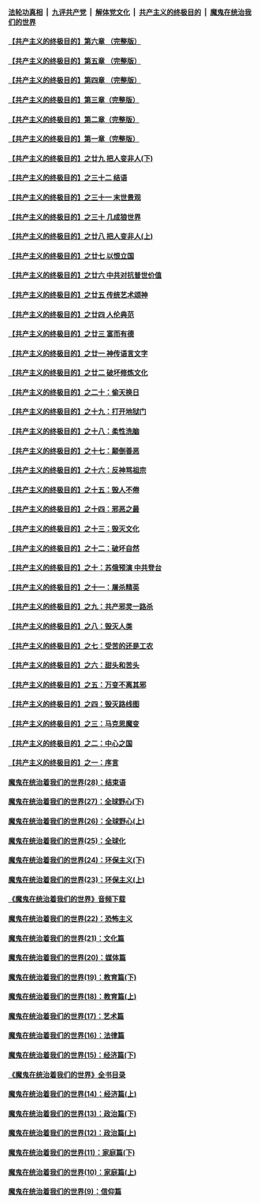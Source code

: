 ####  [法轮功真相](../../../../basic/blob/master/README.md?t=06081801) &nbsp;|&nbsp; [九评共产党](../../../../9ping.md/blob/master/README.md?t=06081801) &nbsp;|&nbsp; [解体党文化](../../../../jtdwh.md/blob/master/README.md?t=06081801)  &nbsp;|&nbsp; [共产主义的终极目的](../../../../gczydzjmd.md/blob/master/README.md?t=06081801) &nbsp;|&nbsp; [魔鬼在统治我们的世界](../../../../mgztzwmdsj.md/blob/master/README.md?t=06081801) 

#### [【共产主义的终极目的】第六章 （完整版）](../pages/nsc422/n11428913.md?t=06081801) 

#### [【共产主义的终极目的】第五章 （完整版）](../pages/nsc422/n11428912.md?t=06081801) 

#### [【共产主义的终极目的】第四章 （完整版）](../pages/nsc422/n11428907.md?t=06081801) 

#### [【共产主义的终极目的】第三章（完整版）](../pages/nsc422/n11428848.md?t=06081801) 

#### [【共产主义的终极目的】第二章（完整版）](../pages/nsc422/n11428831.md?t=06081801) 

#### [【共产主义的终极目的】第一章（完整版）](../pages/nsc422/n11417651.md?t=06081801) 

#### [【共产主义的终极目的】之廿九 把人变非人(下)](../pages/nsc422/n11344140.md?t=06081801) 

#### [【共产主义的终极目的】之三十二 结语](../pages/nsc422/n11360535.md?t=06081801) 

#### [【共产主义的终极目的】之三十一 末世景观](../pages/nsc422/n11351129.md?t=06081801) 

#### [【共产主义的终极目的】之三十 几成狼世界](../pages/nsc422/n11348280.md?t=06081801) 

#### [【共产主义的终极目的】之廿八 把人变非人(上)](../pages/nsc422/n11340492.md?t=06081801) 

#### [【共产主义的终极目的】之廿七 以恨立国](../pages/nsc422/n11336944.md?t=06081801) 

#### [【共产主义的终极目的】之廿六 中共对抗普世价值](../pages/nsc422/n11324785.md?t=06081801) 

#### [【共产主义的终极目的】之廿五 传统艺术颂神](../pages/nsc422/n11296396.md?t=06081801) 

#### [【共产主义的终极目的】之廿四 人伦典范](../pages/nsc422/n11296397.md?t=06081801) 

#### [【共产主义的终极目的】之廿三 富而有德](../pages/nsc422/n11283598.md?t=06081801) 

#### [【共产主义的终极目的】之廿一 神传语言文字](../pages/nsc422/n11263265.md?t=06081801) 

#### [【共产主义的终极目的】之廿二 破坏修炼文化](../pages/nsc422/n11245728.md?t=06081801) 

#### [【共产主义的终极目的】之二十：偷天换日](../pages/nsc422/n11238846.md?t=06081801) 

#### [【共产主义的终极目的】之十九：打开地狱门](../pages/nsc422/n11206376.md?t=06081801) 

#### [【共产主义的终极目的】之十八：柔性洗脑](../pages/nsc422/n11199994.md?t=06081801) 

#### [【共产主义的终极目的】之十七：颠倒善恶](../pages/nsc422/n11179782.md?t=06081801) 

#### [【共产主义的终极目的】之十六：反神骂祖宗](../pages/nsc422/n11166798.md?t=06081801) 

#### [【共产主义的终极目的】之十五：毁人不倦](../pages/nsc422/n11166792.md?t=06081801) 

#### [【共产主义的终极目的】之十四：邪恶之最](../pages/nsc422/n11150249.md?t=06081801) 

#### [【共产主义的终极目的】之十三：毁灭文化](../pages/nsc422/n11135227.md?t=06081801) 

#### [【共产主义的终极目的】之十二：破坏自然](../pages/nsc422/n11135214.md?t=06081801) 

#### [【共产主义的终极目的】之十：苏俄预演 中共登台](../pages/nsc422/n11118424.md?t=06081801) 

#### [【共产主义的终极目的】之十一：屠杀精英](../pages/nsc422/n11118442.md?t=06081801) 

#### [【共产主义的终极目的】之九：共产邪灵一路杀](../pages/nsc422/n11114139.md?t=06081801) 

#### [【共产主义的终极目的】之八：毁灭人类](../pages/nsc422/n11108503.md?t=06081801) 

#### [【共产主义的终极目的】之七：受苦的还是工农](../pages/nsc422/n11101809.md?t=06081801) 

#### [【共产主义的终极目的】之六：甜头和苦头](../pages/nsc422/n11096971.md?t=06081801) 

#### [【共产主义的终极目的】之五：万变不离其邪](../pages/nsc422/n11091285.md?t=06081801) 

#### [【共产主义的终极目的】之四：毁灭路线图](../pages/nsc422/n11086284.md?t=06081801) 

#### [【共产主义的终极目的】之三：马克思魔变](../pages/nsc422/n11061941.md?t=06081801) 

#### [【共产主义的终极目的】之二：中心之国](../pages/nsc422/n11047728.md?t=06081801) 

#### [【共产主义的终极目的】之一：序言](../pages/nsc422/n11086077.md?t=06081801) 

#### [魔鬼在统治着我们的世界(28)：结束语](../pages/nsc422/n10936246.md?t=06081801) 

#### [魔鬼在统治着我们的世界(27)：全球野心(下)](../pages/nsc422/n10928319.md?t=06081801) 

#### [魔鬼在统治着我们的世界(26)：全球野心(上)](../pages/nsc422/n10900318.md?t=06081801) 

#### [魔鬼在统治着我们的世界(25)：全球化](../pages/nsc422/n10788205.md?t=06081801) 

#### [魔鬼在统治着我们的世界(24)：环保主义(下)](../pages/nsc422/n10695307.md?t=06081801) 

#### [魔鬼在统治着我们的世界(23)：环保主义(上)](../pages/nsc422/n10688613.md?t=06081801) 

#### [《魔鬼在统治着我们的世界》音频下载](../pages/nsc422/n10635553.md?t=06081801) 

#### [魔鬼在统治着我们的世界(22)：恐怖主义](../pages/nsc422/n10614727.md?t=06081801) 

#### [魔鬼在统治着我们的世界(21)：文化篇](../pages/nsc422/n10597706.md?t=06081801) 

#### [魔鬼在统治着我们的世界(20)：媒体篇](../pages/nsc422/n10586579.md?t=06081801) 

#### [魔鬼在统治着我们的世界(19)：教育篇(下)](../pages/nsc422/n10564808.md?t=06081801) 

#### [魔鬼在统治着我们的世界(18)：教育篇(上)](../pages/nsc422/n10526970.md?t=06081801) 

#### [魔鬼在统治着我们的世界(17)：艺术篇](../pages/nsc422/n10499093.md?t=06081801) 

#### [魔鬼在统治着我们的世界(16)：法律篇](../pages/nsc422/n10485969.md?t=06081801) 

#### [魔鬼在统治着我们的世界(15)：经济篇(下)](../pages/nsc422/n10469975.md?t=06081801) 

#### [《魔鬼在统治着我们的世界》全书目录](../pages/nsc422/n10464261.md?t=06081801) 

#### [魔鬼在统治着我们的世界(14)：经济篇(上)](../pages/nsc422/n10457370.md?t=06081801) 

#### [魔鬼在统治着我们的世界(13)：政治篇(下)](../pages/nsc422/n10448270.md?t=06081801) 

#### [魔鬼在统治着我们的世界(12)：政治篇(上)](../pages/nsc422/n10444576.md?t=06081801) 

#### [魔鬼在统治着我们的世界(11)：家庭篇(下)](../pages/nsc422/n10440961.md?t=06081801) 

#### [魔鬼在统治着我们的世界(10)：家庭篇(上)](../pages/nsc422/n10435448.md?t=06081801) 

#### [魔鬼在统治着我们的世界(9)：信仰篇](../pages/nsc422/n10432159.md?t=06081801) 

